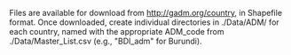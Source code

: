 Files are available for download from http://gadm.org/country, in Shapefile format. Once downloaded, create individual directories in ./Data/ADM/ for each country, named with the appropriate ADM_code from ./Data/Master_List.csv (e.g., "BDI_adm" for Burundi).
